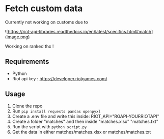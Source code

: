 # Fetch custom data

Currently not working on customs due to 

![https://riot-api-libraries.readthedocs.io/en/latest/specifics.html#match](image.png)

Working on ranked tho !

## Requirements
- Python
- Riot api key : https://developer.riotgames.com/

## Usage 

1. Clone the repo
2. Run `pip install requests pandas openpyxl`
3. Create a .env file and write this inside: RIOT_API="RGAPI-YOURRIOTAPI"
4. Create a folder "matches" and then inside "matches.xlsx" "matches.txt" 
5. Run the script with `python script.py`
6. Get the data in either matches/matches.xlsx or matches/matches.txt